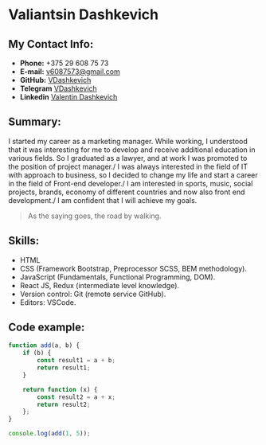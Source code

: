 # Valiantsin Dashkevich

## My Contact Info:
* **Phone:** +375 29 608 75 73
* **E-mail:** [v6087573@gmail.com](v6087573@gmail.com)
* **GitHub:** [VDashkevich](https://github.com/VDashkevich)
* **Telegram** [VDashkevich](https://t.me/tofosteryou)
* **Linkedin** [Valentin Dashkevich](https://www.linkedin.com/in/valentin-dashkevich-43674a127/)

## Summary:
I started my career as a marketing manager. While working, I understood that it was interesting for me to develop and receive additional education in various fields. So I graduated as a lawyer, and at work I was promoted to the position of project manager./ I was always interested in the field of IT with approach to business, so I decided to change my life and start a career in the field of Front-end developer./ I am interested in sports, music, social projects, brands, economy of different countries and now also front end development./ I am confident that I will achieve my goals.
> As the saying goes, the road by walking.

## Skills:
* HTML
* CSS (Framework Bootstrap, Preprocessor SCSS, BEM methodology).
* JavaScript (Fundamentals, Functional Programming, DOM).
* React JS, Redux (intermediate level knowledge).
* Version control: Git (remote service GitHub).
* Editors: VSCode.

## Code example:

```javascript
function add(a, b) {
    if (b) {
        const result1 = a + b;
        return result1;
    }

    return function (x) {
        const result2 = a + x;
        return result2;
    };
}

console.log(add(1, 5));
```